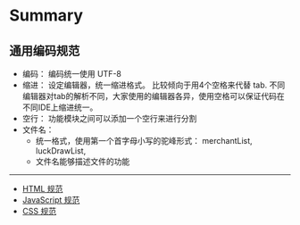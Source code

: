 # Summary
## 通用编码规范
* 编码： 编码统一使用 UTF-8
* 缩进： 设定编辑器，统一缩进格式。 比较倾向于用4个空格来代替 tab. 不同编辑器对tab的解析不同，大家使用的编辑器各异，使用空格可以保证代码在不同IDE上缩进统一。
* 空行： 功能模块之间可以添加一个空行来进行分割
* 文件名： 
    * 统一格式，使用第一个首字母小写的驼峰形式： merchantList, luckDrawList,
    * 文件名能够描述文件的功能
    
---------

* [HTML 规范](html.md)
* [JavaScript 规范](javascript.md)
* [CSS 规范](css.md)
